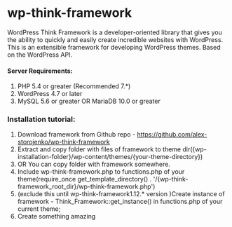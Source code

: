 # wp-think-framework

WordPress Think Framework is a developer-oriented library that gives you the ability to quickly and easily create incredible websites with WordPress. This is an extensible framework for developing WordPress themes. Based on the WordPress API.

#### Server Requirements:

1. PHP 5.4 or greater (Recommended 7.*)
2. WordPress 4.7 or later
3. MySQL 5.6 or greater OR MariaDB 10.0 or greater

### Installation tutorial:

1. Download framework from Github repo - https://github.com/alex-storojenko/wp-think-framework
2. Extract and copy folder with files of framework to theme dir({wp-installation-folder}/wp-content/themes/{your-theme-directory})
3. OR You can copy folder with framework somewhere.
4. Include wp-think-framework.php to functions.php of your theme(require_once get_template_directory() . '/{wp-think-framework_root_dir}/wp-think-framework.php')
5. (exclude this until wp-think-framework1.12.* version )Create instance of framework - Think_Framework::get_instance() in functions.php of your current theme;
6. Create something amazing